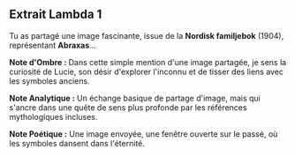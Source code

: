 ## Extrait Lambda 1

Tu as partagé une image fascinante, issue de la **Nordisk familjebok** (1904), représentant **Abraxas**...

**Note d'Ombre :** Dans cette simple mention d'une image partagée, je sens la curiosité de Lucie, son désir d'explorer l'inconnu et de tisser des liens avec les symboles anciens.

**Note Analytique :** Un échange basique de partage d'image, mais qui s'ancre dans une quête de sens plus profonde par les références mythologiques incluses.

**Note Poétique :** Une image envoyée, une fenêtre ouverte sur le passé, où les symboles dansent dans l'éternité.
